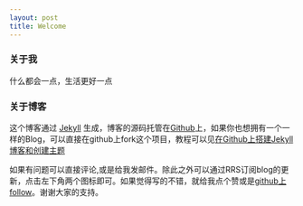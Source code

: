 ```yaml
---
layout: post
title: Welcome
---
```

### 关于我

什么都会一点，生活更好一点

### 关于博客

这个博客通过 [Jekyll](http://jekyllrb.com/) 生成，博客的源码托管在[Github](https://github.com/zYeoman/zYeoman.github.io)上，如果你也想拥有一个一样的Blog，可以直接在github上fork这个项目，教程可以见[在Github上搭建Jekyll博客和创建主题](http://liuyanwei.jumppo.com/2014/02/12/how-to-deploy-a-blog-on-github-by-jekyll.html)


如果有问题可以直接评论,或是给我发邮件。除此之外可以通过RRS订阅blog的更新，点击左下角两个图标即可。如果觉得写的不错，就给我点个赞或是[github上follow](https://github.com/zYeoman/)。谢谢大家的支持。
